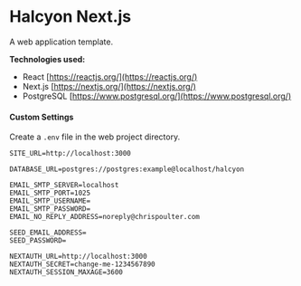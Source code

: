 # Halcyon Next.js

A web application template.

**Technologies used:**

-   React
    [https://reactjs.org/](https://reactjs.org/)
-   Next.js
    [https://nextjs.org/](https://nextjs.org/)
-   PostgreSQL
    [https://www.postgresql.org/](https://www.postgresql.org/)

#### Custom Settings

Create a `.env` file in the web project directory.

```
SITE_URL=http://localhost:3000

DATABASE_URL=postgres://postgres:example@localhost/halcyon

EMAIL_SMTP_SERVER=localhost
EMAIL_SMTP_PORT=1025
EMAIL_SMTP_USERNAME=
EMAIL_SMTP_PASSWORD=
EMAIL_NO_REPLY_ADDRESS=noreply@chrispoulter.com

SEED_EMAIL_ADDRESS=
SEED_PASSWORD=

NEXTAUTH_URL=http://localhost:3000
NEXTAUTH_SECRET=change-me-1234567890
NEXTAUTH_SESSION_MAXAGE=3600
```
